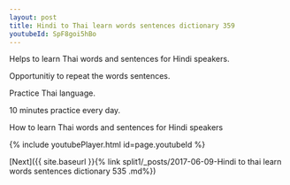 ```yaml
---
layout: post
title: Hindi to Thai learn words sentences dictionary 359 
youtubeId: SpF8goi5hBo
---
```

 
 
Helps to learn Thai words and sentences for Hindi speakers.

Opportunitiy to repeat the words sentences. 

Practice Thai language. 
 
10 minutes practice every day. 
 
How to learn Thai words and sentences for Hindi speakers 
 
{% include youtubePlayer.html id=page.youtubeId %}
 
 
[Next]({{ site.baseurl }}{% link  split1/_posts/2017-06-09-Hindi to thai learn words sentences dictionary 535 .md%})
 
